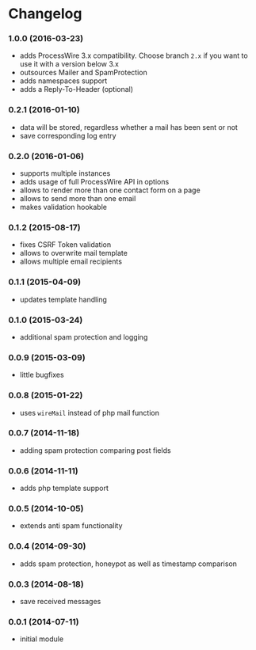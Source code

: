 # Changelog

### 1.0.0 (2016-03-23)

- adds ProcessWire 3.x compatibility. Choose branch `2.x` if you want to use it with a version below 3.x
- outsources Mailer and SpamProtection
- adds namespaces support
- adds a Reply-To-Header (optional)

### 0.2.1 (2016-01-10)

- data will be stored, regardless whether a mail has been sent or not
- save corresponding log entry

### 0.2.0 (2016-01-06)

- supports multiple instances
- adds usage of full ProcessWire API in options
- allows to render more than one contact form on a page
- allows to send more than one email
- makes validation hookable

### 0.1.2 (2015-08-17)

- fixes CSRF Token validation
- allows to overwrite mail template
- allows multiple email recipients

### 0.1.1 (2015-04-09)

- updates template handling

### 0.1.0 (2015-03-24)

- additional spam protection and logging

### 0.0.9 (2015-03-09)

- little bugfixes

### 0.0.8 (2015-01-22)

- uses `wireMail` instead of php mail function

### 0.0.7 (2014-11-18)

- adding spam protection comparing post fields

### 0.0.6 (2014-11-11)

- adds php template support

### 0.0.5 (2014-10-05)

- extends anti spam functionality

### 0.0.4 (2014-09-30)

- adds spam protection, honeypot as well as timestamp comparison

### 0.0.3 (2014-08-18)

- save received messages

### 0.0.1 (2014-07-11)

- initial module
